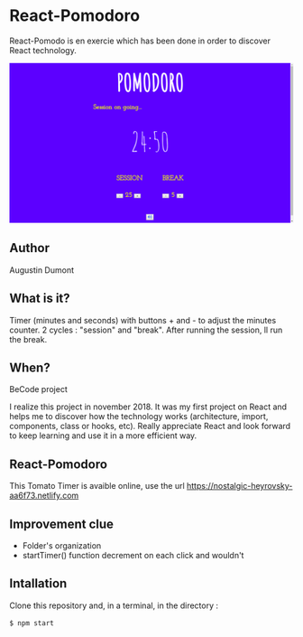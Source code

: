 # React-Pomodoro

React-Pomodo is en exercie which has been done in order to discover React technology.

![Screenshot app](/screenshot.png)

## Author

Augustin Dumont

## What is it?

Timer (minutes and seconds) with buttons + and - to adjust the minutes counter.
2 cycles : "session" and "break".
After running the session, ll run the break.

## When?

BeCode project

I realize this project in november 2018. It was my first project on React and helps me to discover how the technology works (architecture, import, components, class or hooks, etc). Really appreciate React and look forward to keep learning and use it in a more efficient way.

## React-Pomodoro

This Tomato Timer is avaible online,
use the url https://nostalgic-heyrovsky-aa6f73.netlify.com

## Improvement clue

- Folder's organization
- startTimer() function decrement on each click and wouldn't

## Intallation

Clone this repository and, in a terminal, in the directory :

```
$ npm start
```
